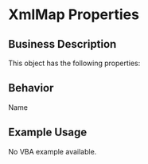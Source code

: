 # XmlMap Properties

## Business Description
This object has the following properties:

## Behavior
Name

## Example Usage
No VBA example available.